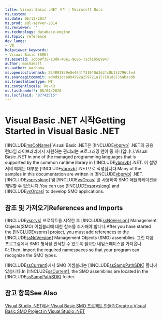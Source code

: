 ```yaml
---
title: Visual Basic .NET 시작 | Microsoft Docs
ms.custom: ''
ms.date: 06/13/2017
ms.prod: sql-server-2014
ms.reviewer: ''
ms.technology: database-engine
ms.topic: reference
dev_langs:
- VB
helpviewer_keywords:
- Visual Basic [SMO]
ms.assetid: 1cbb9f35-13d8-40a1-9685-72cb1b589947
author: mashamsft
ms.author: mathoma
ms.openlocfilehash: 224093839e8e464f731040d3634c8b252796cfed
ms.sourcegitcommit: ad4d92dce894592a259721a1571b1d8736abacdb
ms.translationtype: MT
ms.contentlocale: ko-KR
ms.lasthandoff: 08/04/2020
ms.locfileid: "87742515"
---
```

# <a name="getting-started-in-visual-basic-net"></a><span data-ttu-id="d9b6c-102">Visual Basic .NET 시작</span><span class="sxs-lookup"><span data-stu-id="d9b6c-102">Getting Started in Visual Basic .NET</span></span>
  [!INCLUDE[msCoName](../../includes/msconame-md.md)] <span data-ttu-id="d9b6c-103">Visual Basic .NET은 [!INCLUDE[vbprvb](../../includes/vbprvb-md.md)] .NET의 공용 런타임 라이브러리에서 지원하는 관리되는 프로그래밍 언어 중 하나입니다.</span><span class="sxs-lookup"><span data-stu-id="d9b6c-103">Visual Basic .NET in one of the managed programming languages that is supported by the common runtime library in [!INCLUDE[vbprvb](../../includes/vbprvb-md.md)] .NET.</span></span> <span data-ttu-id="d9b6c-104">이 설명서의 예제는 대부분 [!INCLUDE[vbprvb](../../includes/vbprvb-md.md)] .NET으로 작성됩니다.</span><span class="sxs-lookup"><span data-stu-id="d9b6c-104">Many of the samples in this documentation are written in [!INCLUDE[vbprvb](../../includes/vbprvb-md.md)] .NET.</span></span> <span data-ttu-id="d9b6c-105">[!INCLUDE[vsprvslong](../../includes/vsprvslong-md.md)] 및 [!INCLUDE[vsOrcas](../../includes/vsorcas-md.md)] 를 사용하여 SMO 애플리케이션을 개발할 수 있습니다.</span><span class="sxs-lookup"><span data-stu-id="d9b6c-105">You can use [!INCLUDE[vsprvslong](../../includes/vsprvslong-md.md)] and [!INCLUDE[vsOrcas](../../includes/vsorcas-md.md)] to develop SMO applications.</span></span>  
  
## <a name="references-and-imports"></a><span data-ttu-id="d9b6c-106">참조 및 가져오기</span><span class="sxs-lookup"><span data-stu-id="d9b6c-106">References and Imports</span></span>  
 <span data-ttu-id="d9b6c-107">[!INCLUDE[vsprvs](../../includes/vsprvs-md.md)] 프로젝트를 시작한 후 [!INCLUDE[ssNoVersion](../../includes/ssnoversion-md.md)] Management Objects(SMO) 어셈블리에 대한 참조를 추가해야 합니다.</span><span class="sxs-lookup"><span data-stu-id="d9b6c-107">After you have started the [!INCLUDE[vsprvs](../../includes/vsprvs-md.md)] project, you must add references to the [!INCLUDE[ssNoVersion](../../includes/ssnoversion-md.md)] Management Objects (SMO) assemblies.</span></span> <span data-ttu-id="d9b6c-108">그런 다음 프로그램에서 SMO 형식을 인식할 수 있도록 필요한 네임스페이스를 가져옵니다.</span><span class="sxs-lookup"><span data-stu-id="d9b6c-108">Then, import the required namespaces so that your program can recognize the SMO types.</span></span>  
  
 <span data-ttu-id="d9b6c-109">[!INCLUDE[ssCurrent](../../includes/sscurrent-md.md)]에서 SMO 어셈블리는 [!INCLUDE[ssSampPathSDK](../../includes/sssamppathsdk-md.md)] 폴더에 있습니다.</span><span class="sxs-lookup"><span data-stu-id="d9b6c-109">In [!INCLUDE[ssCurrent](../../includes/sscurrent-md.md)], the SMO assemblies are located in the [!INCLUDE[ssSampPathSDK](../../includes/sssamppathsdk-md.md)] folder.</span></span>  
  
## <a name="see-also"></a><span data-ttu-id="d9b6c-110">참고 항목</span><span class="sxs-lookup"><span data-stu-id="d9b6c-110">See Also</span></span>  
 [<span data-ttu-id="d9b6c-111">Visual Studio .NET에서 Visual Basic SMO 프로젝트 만들기</span><span class="sxs-lookup"><span data-stu-id="d9b6c-111">Create a Visual Basic SMO Project in Visual Studio .NET</span></span>](../../../2014/database-engine/dev-guide/create-a-visual-basic-smo-project-in-visual-studio-net.md)  
  
  
